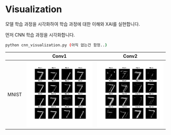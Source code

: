 # Visualization

모델 학습 과정을 시각화하여 학습 과정에 대한 이해와 XAI를 실현합니다.



먼저 CNN 학습 과정을 시각화합니다.

```bash
python cnn_visualization.py (아직 없는건 함정..)
```





|       | Conv1               | Conv2               |
| ----- | ------------------- | ------------------- |
| MNIST | ![cnn_1](cnn_1.gif) | ![cnn_2](cnn_2.gif) |





